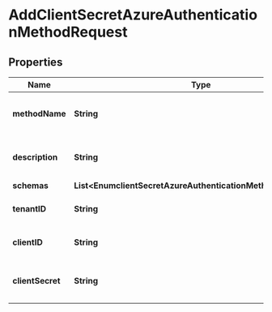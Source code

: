 

# AddClientSecretAzureAuthenticationMethodRequest


## Properties

| Name | Type | Description | Notes |
|------------ | ------------- | ------------- | -------------|
|**methodName** | **String** | Name of the new Azure Authentication Method |  |
|**description** | **String** | A description for this Azure Authentication Method |  [optional] |
|**schemas** | **List&lt;EnumclientSecretAzureAuthenticationMethodSchemaUrn&gt;** |  |  |
|**tenantID** | **String** | The tenant ID to use to authenticate. |  |
|**clientID** | **String** | The client ID to use to authenticate. |  |
|**clientSecret** | **String** | The client secret to use to authenticate. |  |




